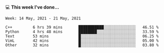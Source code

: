 💻 **This week I've done...**

<!--START_SECTION:waka-->
```text
Week: 14 May, 2021 - 21 May, 2021

C++         6 hrs 39 mins       ███████████░░░░░░░░░░░░░░   46.51 % 
Python      4 hrs 48 mins       ████████░░░░░░░░░░░░░░░░░   33.59 % 
Text        53 mins             █░░░░░░░░░░░░░░░░░░░░░░░░   06.25 % 
VimL        42 mins             █░░░░░░░░░░░░░░░░░░░░░░░░   05.00 % 
Other       32 mins             █░░░░░░░░░░░░░░░░░░░░░░░░   03.80 %
```
<!--END_SECTION:waka-->
